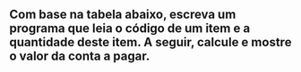 ## Com base na tabela abaixo, escreva um programa que leia o código de um item e a quantidade deste item. A seguir, calcule e mostre o valor da conta a pagar.

                